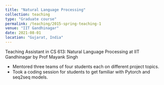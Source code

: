 ```yaml
---
title: "Natural Language Processing"
collection: teaching
type: "Graduate course"
permalink: /teaching/2015-spring-teaching-1
venue: "IIT Gandhinagar"
date: 2021-08-01
location: "Gujarat, India"
---
```


Teaching Assistant in CS 613: Natural Language Processing at IIT Gandhinagar by Prof Mayank Singh
+ Mentored three teams of four students each on different project topics.
+ Took a coding session for students to get familiar with Pytorch and seq2seq models.

